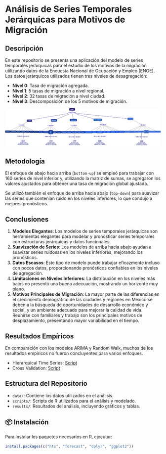 
# Análisis de Series Temporales Jerárquicas para Motivos de Migración

## Descripción

En este repositorio se presenta una aplicación del modelo de series
temporales jerárquicas para el estudio de los motivos de la migración
utilizando datos de la Encuesta Nacional de Ocupación y Empleo (ENOE).
Los datos jerárquicos utilizados tienen tres niveles de desagregación:

- **Nivel 0**: Tasa de migración agregada.  
- **Nivel 1**: 5 tasas de migración a nivel regional.  
- **Nivel 2**: 32 tasas de migración a nivel ciudad.  
- **Nivel 3**: Descomposición de los 5 motivos de migración.

![](img/Región.png)

## Metodología

El enfoque de abajo hacia arriba (`bottom-up`) se empleó para trabajar
con 160 series de nivel inferior y, utilizando la matriz de sumas, se
agregaron los valores ajustados para obtener una tasa de migración
global ajustada.

Se utilizó también el enfoque de arriba hacia abajo (`top-down`) para
suavizar las series que contenían ruido en los niveles inferiores, lo
que condujo a mejores pronósticos.

## Conclusiones

1.  **Modelos Elegantes**: Los modelos de series temporales jerárquicas
    son herramientas elegantes para modelar y pronosticar series
    temporales con estructuras jerárquicas y datos funcionales.  
2.  **Suavización de Series**: Los modelos de arriba hacia abajo ayudan
    a suavizar series ruidosas en los niveles inferiores, mejorando los
    pronósticos.  
3.  **Datos Escasos**: Este tipo de modelo puede trabajar eficazmente
    incluso con pocos datos, proporcionando pronósticos confiables en
    los niveles de agregación.  
4.  **Limitaciones en Niveles Inferiores**: La distribución en los
    niveles más bajos no presentó una buena adecuación, mostrando un
    horizonte muy plano.  
5.  **Motivos Principales de Migración**: La mayor parte de las
    diferencias en el crecimiento demográfico de las ciudades y regiones
    en México se deben a la búsqueda de oportunidades de desarrollo
    económico y social, y un ambiente adecuado para mejorar la calidad
    de vida. Reunirse con familiares y trabajo son los principales
    motivos de desplazamiento, presentando mayor variabilidad en el
    tiempo.

## Resultados Empíricos

En comparación con los modelos ARIMA y Random Walk, muchos de los
resultados empíricos no fueron concluyentes para varios enfoques.

- Hierarquical Time Series:
  [Script](https://dvillasanao.github.io/Hierarchical_Time_Series/Hierarchical%20Time%20Series.nb.html)
- Cross Validation:
  [Script](https://dvillasanao.github.io/Hierarchical_Time_Series/Validación%20Cruzada.nb.html)

## Estructura del Repositorio

- `data/`: Contiene los datos utilizados en el análisis.  
- `scripts/`: Scripts de R utilizados para el análisis y modelado.  
- `results/`: Resultados del análisis, incluyendo gráficos y tablas.

## 📦 Instalación

Para instalar los paquetes necesarios en R, ejecutar:

``` r
install.packages(c("hts", "forecast", "dplyr", "ggplot2"))
```
